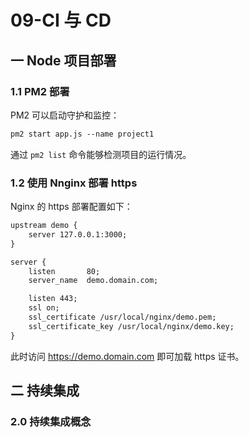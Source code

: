 # 09-CI 与 CD

## 一 Node 项目部署

### 1.1 PM2 部署

PM2 可以启动守护和监控：

```txt
pm2 start app.js --name project1
```

通过 `pm2 list` 命令能够检测项目的运行情况。

### 1.2 使用 Nnginx 部署 https

Nginx 的 https 部署配置如下：

```txt
upstream demo {
    server 127.0.0.1:3000;
}

server {
    listen       80;
    server_name  demo.domain.com;

    listen 443;
    ssl on;
    ssl_certificate /usr/local/nginx/demo.pem;
    ssl_certificate_key /usr/local/nginx/demo.key;
}
```

此时访问 <https://demo.domain.com> 即可加载 https 证书。

## 二 持续集成

### 2.0 持续集成概念

持续集成是一种软件交付的概念，旨在提升软件发布的效率。一般会在提交代码时，触发一些钩子函数，对提交的项目进行构建、测试，如果测试成功，则自动发布到线上。

- 持续集成（CI，Continuous Integration）：代码合并、构建、部署、测试集成在一个环境中，会在提交时触发
- 持续部署（CD，Continuous Deployment）：部署到生产环境
- 持续交付（CD，Continuous Delivery）：部署到生产环境，给用户使用

DevOps 其实就是以 CI、CD 为基础，实现的一个完整的完整的面向运维的工作流，实现了软件交付的自动化。

比较常见的持续集成软件是：Jekins、GitlabCI 等。

### 2.1 Jekins 示例

假设现在有三个个服务器：

- Git 服务器：用于存储源码，可以是 github、gitlab、自建 git 服务器等
- Jeknis 服务器：安装了 Jekins 的服务器
  - Jekins 需要 Java 环境才能安装。
  - Jekins 会自动安装一些插件，安装时间极长
- 生产服务器：部署并运行上产代码的服务器

Jekins 安装完毕后，需要额外安装的插件：

- 角色权限管理插件（Role-based Authorization Strategy）:<https://www.cnblogs.com/cyleon/p/11046521.html>

